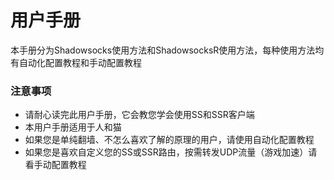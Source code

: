 # 用户手册

本手册分为Shadowsocks使用方法和ShadowsocksR使用方法，每种使用方法均有自动化配置教程和手动配置教程

### 注意事项

* 请耐心读完此用户手册，它会教您学会使用SS和SSR客户端
* 本用户手册适用于人和猫
* 如果您是单纯翻墙、不怎么喜欢了解的原理的用户，请使用自动化配置教程
* 如果您是喜欢自定义您的SS或SSR路由，按需转发UDP流量（游戏加速）请看手动配置教程



